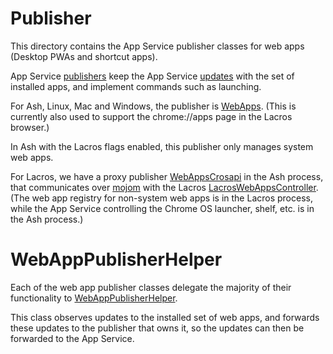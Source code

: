 # Publisher

This directory contains the App Service publisher classes for web apps (Desktop PWAs and shortcut apps).

App Service [publishers](../../../../components/services/app_service/public/cpp/publisher_base.h) keep the App Service [updates](../../../../components/services/app_service/public/cpp/app_update.h) with the set of installed apps, and implement commands such as launching.

For Ash, Linux, Mac and Windows, the publisher is [WebApps](web_apps.h). (This is currently also used to support the chrome://apps page in the Lacros browser.)

In Ash with the Lacros flags enabled, this publisher only manages system web apps.

For Lacros, we have a proxy publisher [WebAppsCrosapi](../../apps/app_service/publishers/web_apps_crosapi.h) in the Ash process, that communicates over [mojom](../../../../chromeos/crosapi/mojom/app_service.mojom) with the Lacros [LacrosWebAppsController](lacros_web_apps_controller.h). (The web app registry for non-system web apps is in the Lacros process, while the App Service controlling the Chrome OS launcher, shelf, etc. is in the Ash process.)

# WebAppPublisherHelper

Each of the web app publisher classes delegate the majority of their functionality to [WebAppPublisherHelper](web_app_publisher_helper.h).

This class observes updates to the installed set of web apps, and forwards these updates to the publisher that owns it, so the updates can then be forwarded to the App Service. 
